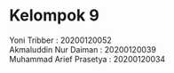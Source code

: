 # Kelompok 9
Yoni Tribber	          : 20200120052 <br>
Akmaluddin Nur Daiman	  : 20200120039 <br>
Muhammad Arief Prasetya	: 20200120034 <br>


